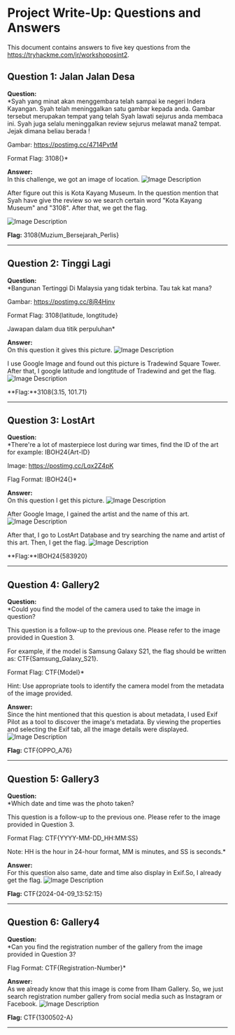 
 # Project Write-Up: Questions and Answers

This document contains answers to five key questions from the https://tryhackme.com/jr/workshoposint2.

## Question 1: Jalan Jalan Desa

**Question:**  
*Syah yang minat akan menggembara telah sampai ke negeri Indera Kayangan. Syah telah meninggalkan satu gambar kepada anda. Gambar tersebut merupakan tempat yang telah Syah lawati sejurus anda membaca ini. Syah juga selalu meninggalkan review sejurus melawat mana2 tempat. Jejak dimana beliau berada !

Gambar: https://postimg.cc/4714PvtM

Format Flag: 3108{}*

**Answer:**  
In this challenge, we got an image of location.
![Image Description](https://i.postimg.cc/76FCxmLx/jejak.png)

After figure out this is Kota Kayang Museum. In the question mention that Syah have give the review so we search certain word "Kota Kayang Museum" and "3108". After that, we get the flag.

![Image Description](https://i.postimg.cc/rpcr9bCv/muzium.jpg)

**Flag:** 3108{Muzium_Bersejarah_Perlis}


---

## Question 2: Tinggi Lagi

**Question:**  
*Bangunan Tertinggi Di Malaysia yang tidak terbina. Tau tak kat mana?

Gambar: https://postimg.cc/8jR4Hjnv

Format Flag: 3108{latitude, longtitude}

Jawapan dalam dua titik perpuluhan*

**Answer:**  
On this question it gives this picture.
![Image Description ](https://i.postimg.cc/65SPBZrM/tinggi.png)

I use Google Image and found out this picture is Tradewind Square Tower. After that, I google latitude and longtitude of Tradewind and get the flag.
![Image Description](https://i.postimg.cc/m2YX2xDn/latitude.png)

**Flag:**3108{3.15, 101.71}

---

## Question 3: LostArt

**Question:**  
*There're a lot of masterpiece lost during war times, find the ID of the art for example: IBOH24{Art-ID}

Image: https://postimg.cc/Lqx2Z4pK

Flag Format: IBOH24{}*

**Answer:**  
On this question I get this picture.
![Image Description](https://i.postimg.cc/qRTRSgDR/Whats-App-Image-2024-09-28-at-22-39-34-2af2fd14.jpg)

After Google Image, I gained the artist and the name of this art.
![Image Description](https://i.postimg.cc/65fcxdbJ/art.jpg)

After that, I go to LostArt Database and try searching the name and artist of this art. Then, I get the flag. 
![Image Description](https://i.postimg.cc/QCR8xbLJ/art-id.png)

**Flag:**IBOH24{583920}

---

## Question 4: Gallery2

**Question:**  
*Could you find the model of the camera used to take the image in question?  

This question is a follow-up to the previous one. Please refer to the image provided in Question 3.

For example, if the model is Samsung Galaxy S21, the flag should be written as: CTF{Samsung_Galaxy_S21}.

Format Flag: CTF{Model}*

Hint: Use appropriate tools to identify the camera model from the metadata of the image provided. 

**Answer:**  
Since the hint mentioned that this question is about metadata, I used Exif Pilot as a tool to discover the image's metadata. By viewing the properties and selecting the Exif tab, all the image details were displayed.
![Image Description](https://i.postimg.cc/1XMH3k6D/model.png) 

**Flag:** CTF{OPPO_A76}

---

## Question 5: Gallery3

**Question:**  
*Which date and time was the photo taken? 

This question is a follow-up to the previous one. Please refer to the image provided in Question 3.

Format Flag: CTF{YYYY-MM-DD_HH:MM:SS}

Note: HH is the hour in 24-hour format, MM is minutes, and SS is seconds.*

**Answer:**  
For this question also same, date and time also display in Exif.So, I already get the flag.
![Image Description](https://i.postimg.cc/Xqv5QpGy/datetime.png) 

**Flag:** CTF{2024-04-09_13:52:15}

---

## Question 6: Gallery4

**Question:**  
*Can you find the registration number of the gallery from the image provided in Question 3?  

Flag Format: CTF{Registration-Number}*

**Answer:**  
As we already know that this image is come from Ilham Gallery. So, we just search registration number gallery from social media such as Instagram or Facebook.
![Image Description](https://i.postimg.cc/8cn63NMX/registration-number.jpg)

**Flag:** CTF{1300502-A}

---

